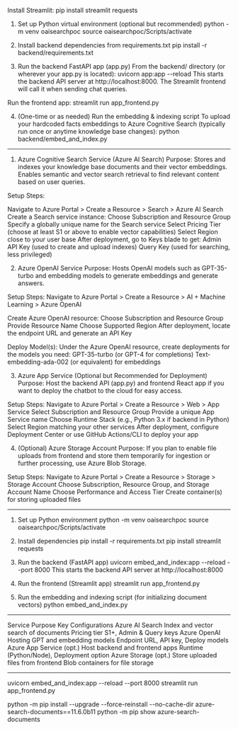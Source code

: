 Install Streamlit:
pip install streamlit requests

1. Set up Python virtual environment (optional but recommended)
python -m venv oaisearchpoc
source oaisearchpoc/Scripts/activate

3. Install backend dependencies from requirements.txt
pip install -r backend/requirements.txt

4. Run the backend FastAPI app (app.py)
From the backend/ directory (or wherever your app.py is located):
uvicorn app:app --reload
This starts the backend API server at http://localhost:8000.
The Streamlit frontend will call it when sending chat queries.

Run the frontend app:
streamlit run app_frontend.py

4. (One-time or as needed) Run the embedding & indexing script
To upload your hardcoded facts embeddings to Azure Cognitive Search (typically run once or anytime knowledge base changes):
python backend/embed_and_index.py


-------------------------------------------------------------------------------------------------------------------

1. Azure Cognitive Search Service (Azure AI Search)
Purpose:
Stores and indexes your knowledge base documents and their vector embeddings. Enables semantic and vector search retrieval to find relevant content based on user queries.

Setup Steps:

Navigate to Azure Portal > Create a Resource > Search > Azure AI Search
Create a Search service instance:
Choose Subscription and Resource Group
Specify a globally unique name for the Search service
Select Pricing Tier (choose at least S1 or above to enable vector capabilities)
Select Region close to your user base
After deployment, go to Keys blade to get:
Admin API Key (used to create and upload indexes)
Query Key (used for searching, less privileged)

2. Azure OpenAI Service
Purpose:
Hosts OpenAI models such as GPT-35-turbo and embedding models to generate embeddings and generate answers.

Setup Steps:
Navigate to Azure Portal > Create a Resource > AI + Machine Learning > Azure OpenAI

Create Azure OpenAI resource:
Choose Subscription and Resource Group
Provide Resource Name
Choose Supported Region
After deployment, locate the endpoint URL and generate an API Key

Deploy Model(s):
Under the Azure OpenAI resource, create deployments for the models you need:
GPT-35-turbo (or GPT-4 for completions)
Text-embedding-ada-002 (or equivalent) for embeddings

3. Azure App Service (Optional but Recommended for Deployment)
Purpose:
Host the backend API (app.py) and frontend React app if you want to deploy the chatbot to the cloud for easy access.

Setup Steps:
Navigate to Azure Portal > Create a Resource > Web > App Service
Select Subscription and Resource Group
Provide a unique App Service name
Choose Runtime Stack (e.g., Python 3.x if backend in Python)
Select Region matching your other services
After deployment, configure Deployment Center or use GitHub Actions/CLI to deploy your app

4. (Optional) Azure Storage Account
Purpose:
If you plan to enable file uploads from frontend and store them temporarily for ingestion or further processing, 
use Azure Blob Storage.

Setup Steps:
Navigate to Azure Portal > Create a Resource > Storage > Storage Account
Choose Subscription, Resource Group, and Storage Account Name
Choose Performance and Access Tier
Create container(s) for storing uploaded files

---------------------------------------------------------------------------------------------------------
1. Set up Python environment
python -m venv oaisearchpoc
source oaisearchpoc/Scripts/activate

2. Install dependencies
pip install -r requirements.txt
pip install streamlit requests

3. Run the backend (FastAPI app)
uvicorn embed_and_index:app --reload --port 8000
This starts the backend API server at http://localhost:8000

4. Run the frontend (Streamlit app)
streamlit run app_frontend.py

5. Run the embedding and indexing script (for initializing document vectors)
python embed_and_index.py

---------------------------------------------------------------------------------------------------------

Service	Purpose	            Key Configurations
Azure AI Search	            Index and vector search of documents	Pricing tier S1+, Admin & Query keys
Azure OpenAI	            Hosting GPT and embedding models	    Endpoint URL, API key, Deploy models
Azure App Service (opt.)	Host backend and frontend apps	        Runtime (Python/Node), Deployment option
Azure Storage (opt.)	    Store uploaded files from frontend	    Blob containers for file storage

-------------------------------------------------------------------------------------------------------

uvicorn embed_and_index:app --reload --port 8000
streamlit run app_frontend.py

python -m pip install --upgrade --force-reinstall --no-cache-dir azure-search-documents==11.6.0b11
python -m pip show azure-search-documents

